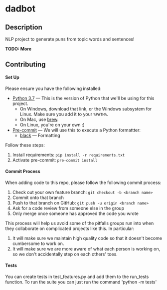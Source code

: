 # dadbot

## Description

NLP project to generate puns from topic words and sentences!

**TODO: More**

## Contributing

#### Set Up

Please ensure you have the following installed:

* [Python 3.7](https://www.python.org/downloads/) &mdash; This is the version of Python that we'll be using for this project.
    * On Windows, download that link, or the Windows subsystem for Linux. Make sure you add it to your `%PATH%`.
    * On Mac, use [brew](https://brew.sh/).
    * On Linux, you're on your own :)
* [Pre-commit](https://pre-commit.com/) &mdash; We will use this to execute a Python formattter:
    * [black](https://github.com/psf/black) &mdash; Formatting

Follow these steps:

1. Install requirements: `pip install -r requirements.txt`
2. Activate pre-commit: `pre-commit install`

#### Commit Process

When adding code to this repo, please follow the following commit process:

1. Check out your own feature branch: `git checkout -b <branch name>`
2. Commit onto that branch
3. Push to that branch on GitHub: `git push -u origin <branch name>`
4. Ask for a code review from someone else in the group
5. Only merge once someone has approved the code you wrote

This process will help us avoid some of the pitfalls groups run into when they collaborate on complicated projects like this. In particular:

1. It will make sure we maintain high quality code so that it doesn't become cumbersome to work on.
2. It will make sure we are more aware of what each person is working on, so we don't accidentally step on each others' toes.

#### Tests
You can create tests in test_features.py and add them to the run_tests function. To run the suite you can just run the command 'python -m tests'

